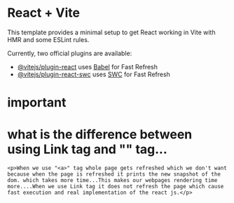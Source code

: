 # React + Vite

This template provides a minimal setup to get React working in Vite with HMR and some ESLint rules.

Currently, two official plugins are available:

- [@vitejs/plugin-react](https://github.com/vitejs/vite-plugin-react/blob/main/packages/plugin-react/README.md) uses [Babel](https://babeljs.io/) for Fast Refresh
- [@vitejs/plugin-react-swc](https://github.com/vitejs/vite-plugin-react-swc) uses [SWC](https://swc.rs/) for Fast Refresh


# important
 # what is the difference between using Link tag and "<a>" tag...
    <p>When we use "<a>" tag whole page gets refreshed which we don't want because when the page is refreshed it prints the new snapshot of the dom. which takes more time...This makes our webpages rendering time more....When we use Link tag it does not refresh the page which cause fast execution and real implementation of the react js.</p>